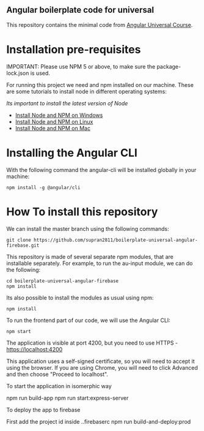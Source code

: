 
## Angular boilerplate code for universal

This repository contains the minimal code from [Angular Universal Course](https://angular-university.io/course/angular-universal-course).


# Installation pre-requisites

IMPORTANT: Please use NPM 5 or above, to make sure the package-lock.json is used.

For running this project we need and npm installed on our machine. These are some tutorials to install node in different operating systems:

*Its important to install the latest version of Node*

- [Install Node and NPM on Windows](https://www.youtube.com/watch?v=8ODS6RM6x7g)
- [Install Node and NPM on Linux](https://www.youtube.com/watch?v=yUdHk-Dk_BY)
- [Install Node and NPM on Mac](https://www.youtube.com/watch?v=Imj8PgG3bZU)


# Installing the Angular CLI

With the following command the angular-cli will be installed globally in your machine:

    npm install -g @angular/cli


# How To install this repository

We can install the master branch using the following commands:

    git clone https://github.com/supran2811/boilerplate-universal-angular-firebase.git

This repository is made of several separate npm modules, that are installable separately. For example, to run the au-input module, we can do the following:

    cd boilerplate-universal-angular-firebase
    npm install

Its also possible to install the modules as usual using npm:

    npm install


To run the frontend part of our code, we will use the Angular CLI:

    npm start

The application is visible at port 4200, but you need to use HTTPS - [https://localhost:4200](https://localhost:4200)

This application uses a self-signed certificate, so you will need to accept it using the browser. If you are using Chrome, you will need to click Advanced and then choose "Proceed to localhost".

To start the application in isomerphic way

 npm run build-app
 npm run start:express-server
 
To deploy the app to firebase 

 First add the project id inside ..firebaserc
 npm run build-and-deploy:prod
